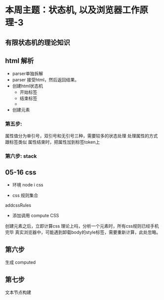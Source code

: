 # 本周主题：状态机, 以及浏览器工作原理-3

## 有限状态机的理论知识

## html 解析

- parser单独拆解
- parser 接受html，然后返回结果。
- 创建html状态机
  - 开始标签
  - 结束标签
  - 
- 创建元素

### 第五步: 

属性值分为单引号，双引号和无引号三种，需要较多的状态处理
处理属性的方式跟标签类似
属性结束时，把属性加到标签token上

### 第六步: stack



## 05-16 css

- 环境
node i css

- css 规则集合

addcssRules

- 添加调用
compute CSS

 创建元素之后，立即计算css
 理论上吗，分析一个元素时，所有css规则已经手机完毕
 真实浏览器中，可能遇到卸载body的style标签，需要重新计算，此处忽略。

 ## 第六步

 生成 computed

 ## 第七步

 文本节点构建
 